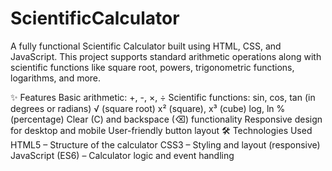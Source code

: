 # ScientificCalculator

A fully functional Scientific Calculator built using HTML, CSS, and JavaScript.
This project supports standard arithmetic operations along with scientific functions like square root, powers, trigonometric functions, logarithms, and more.

✨ Features
Basic arithmetic: +, -, ×, ÷
Scientific functions:
sin, cos, tan (in degrees or radians)
√ (square root)
x² (square), x³ (cube)
log, ln
% (percentage)
Clear (C) and backspace (⌫) functionality
Responsive design for desktop and mobile
User-friendly button layout
🛠️ Technologies Used
HTML5 – Structure of the calculator
CSS3 – Styling and layout (responsive)
JavaScript (ES6) – Calculator logic and event handling
